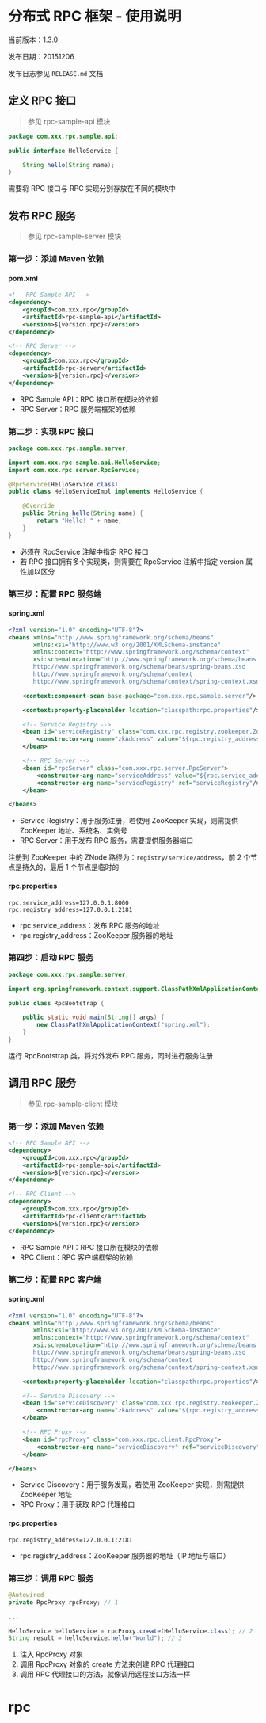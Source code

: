 # 分布式 RPC 框架 - 使用说明

当前版本：1.3.0

发布日期：20151206

发布日志参见 `RELEASE.md` 文档

## 定义 RPC 接口

> 参见 rpc-sample-api 模块

```java
package com.xxx.rpc.sample.api;

public interface HelloService {

    String hello(String name);
}
```

需要将 RPC 接口与 RPC 实现分别存放在不同的模块中

## 发布 RPC 服务

> 参见 rpc-sample-server 模块

### 第一步：添加 Maven 依赖

#### pom.xml

```xml
<!-- RPC Sample API -->
<dependency>
    <groupId>com.xxx.rpc</groupId>
    <artifactId>rpc-sample-api</artifactId>
    <version>${version.rpc}</version>
</dependency>

<!-- RPC Server -->
<dependency>
    <groupId>com.xxx.rpc</groupId>
    <artifactId>rpc-server</artifactId>
    <version>${version.rpc}</version>
</dependency>
```

- RPC Sample API：RPC 接口所在模块的依赖
- RPC Server：RPC 服务端框架的依赖


### 第二步：实现 RPC 接口

```java
package com.xxx.rpc.sample.server;

import com.xxx.rpc.sample.api.HelloService;
import com.xxx.rpc.server.RpcService;

@RpcService(HelloService.class)
public class HelloServiceImpl implements HelloService {

    @Override
    public String hello(String name) {
        return "Hello! " + name;
    }
}
```

- 必须在 RpcService 注解中指定 RPC 接口
- 若 RPC 接口拥有多个实现类，则需要在 RpcService 注解中指定 version 属性加以区分

### 第三步：配置 RPC 服务端

#### spring.xml

```xml
<?xml version="1.0" encoding="UTF-8"?>
<beans xmlns="http://www.springframework.org/schema/beans"
       xmlns:xsi="http://www.w3.org/2001/XMLSchema-instance"
       xmlns:context="http://www.springframework.org/schema/context"
       xsi:schemaLocation="http://www.springframework.org/schema/beans
       http://www.springframework.org/schema/beans/spring-beans.xsd
       http://www.springframework.org/schema/context
       http://www.springframework.org/schema/context/spring-context.xsd">

    <context:component-scan base-package="com.xxx.rpc.sample.server"/>

    <context:property-placeholder location="classpath:rpc.properties"/>

    <!-- Service Registry -->
    <bean id="serviceRegistry" class="com.xxx.rpc.registry.zookeeper.ZooKeeperServiceRegistry">
        <constructor-arg name="zkAddress" value="${rpc.registry_address}"/>
    </bean>

    <!-- RPC Server -->
    <bean id="rpcServer" class="com.xxx.rpc.server.RpcServer">
        <constructor-arg name="serviceAddress" value="${rpc.service_address}"/>
        <constructor-arg name="serviceRegistry" ref="serviceRegistry"/>
    </bean>

</beans>
```

- Service Registry：用于服务注册，若使用 ZooKeeper 实现，则需提供 ZooKeeper 地址、系统名、实例号
- RPC Server：用于发布 RPC 服务，需要提供服务器端口

注册到 ZooKeeper 中的 ZNode 路径为：`registry/service/address`，前 2 个节点是持久的，最后 1 个节点是临时的

#### rpc.properties

```properties
rpc.service_address=127.0.0.1:8000
rpc.registry_address=127.0.0.1:2181
```

- rpc.service_address：发布 RPC 服务的地址
- rpc.registry_address：ZooKeeper 服务器的地址

### 第四步：启动 RPC 服务

```java
package com.xxx.rpc.sample.server;

import org.springframework.context.support.ClassPathXmlApplicationContext;

public class RpcBootstrap {

    public static void main(String[] args) {
        new ClassPathXmlApplicationContext("spring.xml");
    }
}
```

运行 RpcBootstrap 类，将对外发布 RPC 服务，同时进行服务注册

## 调用 RPC 服务

> 参见 rpc-sample-client 模块

### 第一步：添加 Maven 依赖

```xml
<!-- RPC Sample API -->
<dependency>
    <groupId>com.xxx.rpc</groupId>
    <artifactId>rpc-sample-api</artifactId>
    <version>${version.rpc}</version>
</dependency>

<!-- RPC Client -->
<dependency>
    <groupId>com.xxx.rpc</groupId>
    <artifactId>rpc-client</artifactId>
    <version>${version.rpc}</version>
</dependency>
```

- RPC Sample API：RPC 接口所在模块的依赖
- RPC Client：RPC 客户端框架的依赖

### 第二步：配置 RPC 客户端

#### spring.xml

```xml
<?xml version="1.0" encoding="UTF-8"?>
<beans xmlns="http://www.springframework.org/schema/beans"
       xmlns:xsi="http://www.w3.org/2001/XMLSchema-instance"
       xmlns:context="http://www.springframework.org/schema/context"
       xsi:schemaLocation="http://www.springframework.org/schema/beans
       http://www.springframework.org/schema/beans/spring-beans.xsd
       http://www.springframework.org/schema/context
       http://www.springframework.org/schema/context/spring-context.xsd">

    <context:property-placeholder location="classpath:rpc.properties"/>

    <!-- Service Discovery -->
    <bean id="serviceDiscovery" class="com.xxx.rpc.registry.zookeeper.ZooKeeperServiceDiscovery">
        <constructor-arg name="zkAddress" value="${rpc.registry_address}"/>
    </bean>

    <!-- RPC Proxy -->
    <bean id="rpcProxy" class="com.xxx.rpc.client.RpcProxy">
        <constructor-arg name="serviceDiscovery" ref="serviceDiscovery"/>
    </bean>

</beans>
```

- Service Discovery：用于服务发现，若使用 ZooKeeper 实现，则需提供 ZooKeeper 地址
- RPC Proxy：用于获取 RPC 代理接口

#### rpc.properties

```properties
rpc.registry_address=127.0.0.1:2181
```

- rpc.registry_address：ZooKeeper 服务器的地址（IP 地址与端口）

### 第三步：调用 RPC 服务

```java
@Autowired
private RpcProxy rpcProxy; // 1

...

HelloService helloService = rpcProxy.create(HelloService.class); // 2
String result = helloService.hello("World"); // 3
```

1. 注入 RpcProxy 对象
2. 调用 RpcProxy 对象的 create 方法来创建 RPC 代理接口
3. 调用 RPC 代理接口的方法，就像调用远程接口方法一样
# rpc
